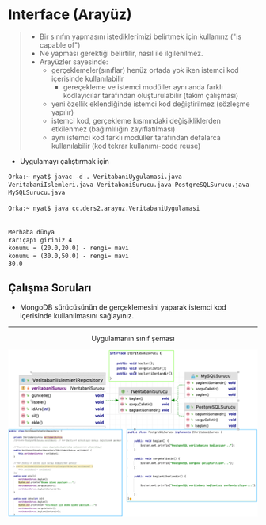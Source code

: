 # Interface (Arayüz)
> - Bir sınıfın yapmasını istediklerimizi belirtmek için kullanırız ("is capable of")
> - Ne yapması gerektiği belirtilir, nasıl ile ilgilenilmez.
> - Arayüzler sayesinde:
>   - gerçeklemeler(sınıflar) henüz ortada yok iken istemci kod içerisinde kullanılabilir 
>     - gereçekleme ve istemci modüller aynı anda farklı kodlayıcılar tarafından oluşturulabilir (takım çalışması)
>   - yeni özellik eklendiğinde istemci kod değiştirilmez (sözleşme yapılır)
>   - istemci kod, gerçekleme kısmındaki değişikliklerden etkilenmez (bağımlılığın zayıflatılması)
>   - aynı istemci kod farklı modüller tarafından defalarca kullanılabilir (kod tekrar kullanımı-code reuse)


* Uygulamayı çalıştırmak için


```console
Orka:~ nyat$ javac -d . VeritabaniUygulamasi.java VeritabaniIslemleri.java VeritabaniSurucu.java PostgreSQLSurucu.java MySQLSurucu.java 
 
Orka:~ nyat$ java cc.ders2.arayuz.VeritabaniUygulamasi


Merhaba dünya
Yarıçapı giriniz 4
konumu = (20.0,20.0) - rengi= mavi
konumu = (30.0,50.0) - rengi= mavi
30.0
```

## Çalışma Soruları

* MongoDB sürücüsünün de gerçeklemesini  yaparak istemci kod içerisinde kullanılmasını sağlayınız.

***

<p align="center"> Uygulamanın sınıf şeması </>

![](https://github.com/celalceken/NesneYonelimliAnalizVeTasarimDersiUygulamalari/blob/master/Sekiller/02/Interface2.png)


